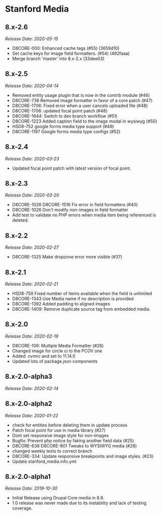 # Stanford Media

8.x-2.6
--------------------------------------------------------------------------------
_Release Date: 2020-05-15_

- D8CORE-000: Enhanced cache tags (#55) (3659d10)
- Set cache keys for image field formatters. (#54) (482faaa)
- Merge branch 'master' into 8.x-2.x (33dee03)

8.x-2.5
--------------------------------------------------------------------------------
_Release Date: 2020-04-14_

- Removed entity usage plugin that is now in the contrib module (#46)
- D8CORE-736 Removed image formatter in favor of a core patch (#47)
- D8CORE-1706: Fixed error when a user cancels uploaded file (#48)
- D8CORE-1706: updated focal point patch (#48)
- D8CORE-1644: Switch to dev branch workflow (#51)
- D8CORE-1223 Added caption field to the image modal in wysiwyg (#50)
- HSD8-752 google forms media type support (#49)
- D8CORE-1197 Google forms media type configs (#52)

8.x-2.4
--------------------------------------------------------------------------------
_Release Date: 2020-03-23_

- Updated focal point patch with latest version of focal point.

8.x-2.3
--------------------------------------------------------------------------------
_Release Date: 2020-03-20_

- D8CORE-1026 D8CORE-1516 Fix error in field formatters (#40)
- D8CORE-1026 Don't modify non-images in field formatter
- Add test to validate no PHP errors when media item being referenced is deleted.

8.x-2.2
--------------------------------------------------------------------------------
_Release Date: 2020-02-27_

- D8CORE-1325 Make dropzone error more visible (#37)

8.x-2.1
--------------------------------------------------------------------------------
_Release Date: 2020-02-21_

- HSD8-758 Fixed number of items available when the field is unlimited
- D8CORE-1343 Use Media name if no description is provided
- D8CORE-1392 Added padding to aligned images
- D8CORE-1409: Remove duplicate source tag from embedded media.

8.x-2.0
--------------------------------------------------------------------------------
_Release Date: 2020-02-19_

- D8CORE-106: Multiple Media Formatter (#28)
- Changed image for circle ci to the PCOV one
- Added .nvmrc and set to 11.14.0
- Updated lots of package.json components

8.x-2.0-alpha3
--------------------------------------------------------------------------------
_Release Date: 2020-02-14_

8.x-2.0-alpha2
--------------------------------------------------------------------------------
_Release Date: 2020-01-22_

- check for entities before deleting them in update process
- Patch focal point for use in media library (#27)
- Dont set responsive image style for non-images
- Bugfix: Prevent php notice by faking another field data (#25)
- D8CORE-638 D8CORE-801 Tweaks to WYSIWYG media (#26)
- changed weekly tests to correct branch
- D8CORE-334: Update responsive breakpoints and image styles. (#23)
- Update stanford_media.info.yml


8.x-2.0-alpha1
--------------------------------------------------------------------------------
_Release Date: 2019-10-30_

- Initial Release using Drupal Core media in 8.8.
- 1.0 release was never made due to its instability and lack of testing coverage.
